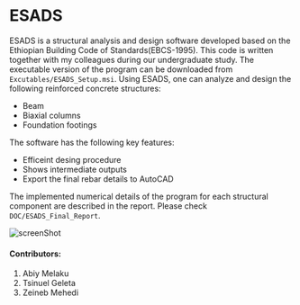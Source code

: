 # ESADS
ESADS is a structural analysis and design software developed based on the Ethiopian Building Code of Standards(EBCS-1995). This code is written together with my colleagues during our undergraduate study. The executable version of the program can be downloaded from `Excutables/ESADS_Setup.msi`. Using ESADS, one can analyze and design the following reinforced concrete structures:

- Beam
- Biaxial columns 
- Foundation footings  


The software has the following key features: 

- Efficeint desing procedure 
- Shows intermediate outputs 
- Export the final rebar details to AutoCAD 


The implemented numerical details of the program for each structural component are described in the report. Please check `DOC/ESADS_Final_Report`. 

![screenShot](Resources/ESDADS_StartPage.PNG)

#### Contributors:
1. Abiy Melaku
2. Tsinuel Geleta
3. Zeineb Mehedi

